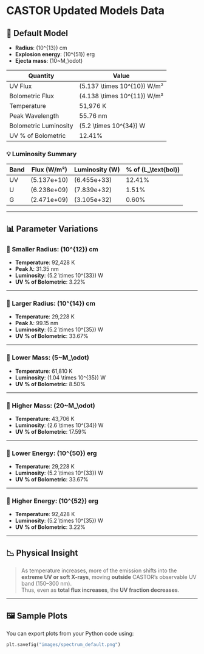 # CASTOR Updated Models Data


## 🧾 Default Model

- **Radius**: \(10^{13}\) cm  
- **Explosion energy**: \(10^{51}\) erg  
- **Ejecta mass**: \(10~M_\odot\)

| Quantity                | Value                     |
|------------------------|----------------------------|
| UV Flux                | \(5.137 \times 10^{10}\) W/m² |
| Bolometric Flux        | \(4.138 \times 10^{11}\) W/m² |
| Temperature            | 51,976 K                  |
| Peak Wavelength        | 55.76 nm                  |
| Bolometric Luminosity  | \(5.2 \times 10^{34}\) W   |
| UV % of Bolometric     | 12.41%                    |

### 💡 Luminosity Summary

| Band | Flux (W/m²)      | Luminosity (W)         | % of \(L_\text{bol}\) |
|------|------------------|-------------------------|------------------------|
| UV   | \(5.137e+10\)    | \(6.455e+33\)           | 12.41%                |
| U    | \(6.238e+09\)    | \(7.839e+32\)           | 1.51%                 |
| G    | \(2.471e+09\)    | \(3.105e+32\)           | 0.60%                 |

---

## 📊 Parameter Variations

### 🔸 Smaller Radius: \(10^{12}\) cm

- **Temperature**: 92,428 K  
- **Peak λ**: 31.35 nm  
- **Luminosity**: \(5.2 \times 10^{33}\) W  
- **UV % of Bolometric**: 3.22%

---

### 🔸 Larger Radius: \(10^{14}\) cm

- **Temperature**: 29,228 K  
- **Peak λ**: 99.15 nm  
- **Luminosity**: \(5.2 \times 10^{35}\) W  
- **UV % of Bolometric**: 33.67%

---

### 🔸 Lower Mass: \(5~M_\odot\)

- **Temperature**: 61,810 K  
- **Luminosity**: \(1.04 \times 10^{35}\) W  
- **UV % of Bolometric**: 8.50%

---

### 🔸 Higher Mass: \(20~M_\odot\)

- **Temperature**: 43,706 K  
- **Luminosity**: \(2.6 \times 10^{34}\) W  
- **UV % of Bolometric**: 17.59%

---

### 🔸 Lower Energy: \(10^{50}\) erg

- **Temperature**: 29,228 K  
- **Luminosity**: \(5.2 \times 10^{33}\) W  
- **UV % of Bolometric**: 33.67%

---

### 🔸 Higher Energy: \(10^{52}\) erg

- **Temperature**: 92,428 K  
- **Luminosity**: \(5.2 \times 10^{35}\) W  
- **UV % of Bolometric**: 3.22%

---

## 📉 Physical Insight

> As temperature increases, more of the emission shifts into the **extreme UV or soft X-rays**, moving **outside** CASTOR’s observable UV band (150–300 nm).  
> Thus, even as **total flux increases**, the **UV fraction decreases**.

---

## 🖼️ Sample Plots

You can export plots from your Python code using:

```python
plt.savefig("images/spectrum_default.png")
